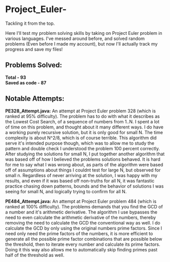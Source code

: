# Project_Euler-
Tackling it from the top. 

Here I'll test my problem solving skills by taking on Project Euler problem in various languages. 
I've messed around before, and solved random problems (Even before I made my account), but now I'll actually track my progress and save my files!

## Problems Solved:
**Total - 93**
<br>**Saved as code - 87**

## Notable Attempts:

**PE328_Attempt.java:** An attempt at Project Euler problem 328 (which is ranked at 95% difficulty). The problem has to do with what it describes as the Lowest Cost Search, of a sequence of numbers from 1..N. I spent a lot of time on this problem, and thought about it many different ways. I do have a working purely recursive solution, but it is only good for small N. The time complexity is about N^2/8, which is of course terrible. This algorithm did serve it's intended purpose though, which was to allow me to study the pattern and double check I understood the problem 100 percent correctly. After studying the solutions for small N, I put together another algorithm that was based off of how I believed the problems solutions behaved. 
It is hard for me to say what I was wrong about, as parts of the algorithm were based off of assumptions about things I couldnt test for large N, but observed for small n. Regardless of never arriving at the solution, I was happy with my results, and even if it was based off non-truths for all N, it was fantastic practice chasing down patterns, bounds and the behavior of solutions I was seeing for small N, and logically trying to confirm for all N.  

**PE484_Attempt.java:** An attempt at Project Euler problem 484 (which is ranked at 100% difficulty). The problems demands that you find the GCD of a number and it's arithmetic derivative. The algorithm I use bypasses the need to even calculate the arithmetic derivative of the numbers, thereby removing the need to calculate the GCD the conventional way as well. I do calculate the GCD by only using the original numbers prime factors. Since I need only need the prime factors of the numbers, it is more efficient to generate all the possible prime factor combinations that are possible below the threshold, then to iterate every number and calculate its prime factors. Doing it this way also allows me to automatically skip finding primes past half of the threshold as well.
